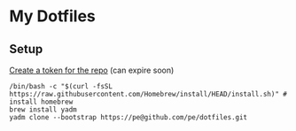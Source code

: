 # My Dotfiles

## Setup

[Create a token for the repo](https://docs.github.com/en/authentication/keeping-your-account-and-data-secure/creating-a-personal-access-token) (can expire soon)

```shell
/bin/bash -c "$(curl -fsSL https://raw.githubusercontent.com/Homebrew/install/HEAD/install.sh)" # install homebrew
brew install yadm
yadm clone --bootstrap https://pe@github.com/pe/dotfiles.git
```
